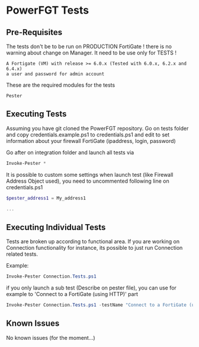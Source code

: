 # PowerFGT Tests

## Pre-Requisites

The tests don't be to be run on PRODUCTION FortiGate ! there is no warning about change on Manager.
It need to be use only for TESTS !

    A Fortigate (VM) with release >= 6.0.x (Tested with 6.0.x, 6.2.x and 6.4.x)
    a user and password for admin account

These are the required modules for the tests

    Pester

## Executing Tests

Assuming you have git cloned the PowerFGT repository. Go on tests folder and copy credentials.example.ps1 to credentials.ps1 and edit to set information about your firewall FortiGate (ipaddress, login, password)

Go after on integration folder and launch all tests via

```powershell
Invoke-Pester *
```

It is possible to custom some settings when launch test (like Firewall Address Object used), you need to uncommented following line on credentials.ps1

```powershell
$pester_address1 = My_address1

...
```

## Executing Individual Tests

Tests are broken up according to functional area. If you are working on Connection functionality for instance, its possible to just run Connection related tests.

Example:

```powershell
Invoke-Pester Connection.Tests.ps1
```

if you only launch a sub test (Describe on pester file), you can use for example to 'Connect to a FortiGate (using HTTP)' part

```powershell
Invoke-Pester Connection.Tests.ps1 -testName "Connect to a FortiGate (using HTTP)"
```

## Known Issues

No known issues (for the moment...)